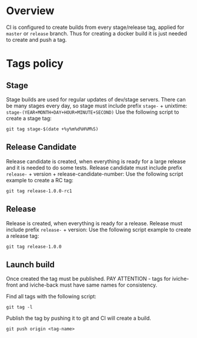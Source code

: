 # Overview
CI is configured to create builds from every stage/release tag, applied for `master` or `release` branch.
Thus for creating a docker build it is just needed to create and push a tag. 

# Tags policy
## Stage
Stage builds are used for regular updates of dev/stage servers. There can be many stages every day, so stage must include prefix `stage-` + unixtime: 
`stage-(YEAR+MONTH+DAY+HOUR+MINUTE+SECOND)`
Use the following script to create a stage tag:
```shell script
git tag stage-$(date +%y%m%d%H%M%S)
```

## Release Candidate
Release candidate is created, when everything is ready for a large release and it is needed to do some tests. Release candidate must include prefix `release-` + version + release-candidate-number:
Use the following script example to create a RC tag:
```shell script
git tag release-1.0.0-rc1
```

## Release
Release is created, when everything is ready for a release. Release must include prefix `release-` + version:
Use the following script example to create a release tag:
```shell script
git tag release-1.0.0
```

## Launch build
Once created the tag must be published. PAY ATTENTION - tags for iviche-front and iviche-back must have same names for consistency.

Find all tags with the following script:
```shell script
git tag -l
```

Publish the tag by pushing it to git and CI will create a build.
```shell script
git push origin <tag-name>
```
